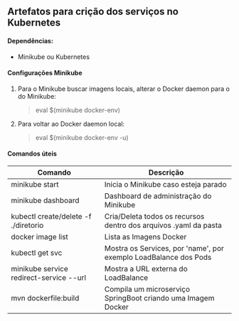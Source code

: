 ## Artefatos para crição dos serviços no Kubernetes

#### Dependências:
* Minikube ou Kubernetes

#### Configurações Minikube
1. Para o Minikube buscar imagens locais, alterar o Docker daemon para o do Minikube:    
   >eval $(minikube docker-env)
1. Para voltar ao Docker daemon local:
   >eval $(minikube docker-env -u)

#### Comandos úteis
Comando | Descrição
--------|------------
minikube start | Inicia o Minikube caso esteja parado
minikube dashboard | Dashboard de administração do Minikube
kubectl create/delete -f ./diretorio | Cria/Deleta todos os recursos dentro dos arquivos .yaml da pasta
docker image list | Lista as Imagens Docker
kubectl get svc |Mostra os Services, por 'name', por exemplo LoadBalance dos Pods
minikube service redirect-service --url | Mostra a URL externa do LoadBalance
mvn dockerfile:build | Compila um microserviço SpringBoot criando uma Imagem Docker